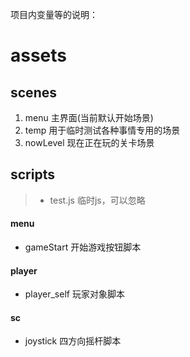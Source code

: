 项目内变量等的说明：

# assets

## scenes

1. menu 主界面(当前默认开始场景)
2. temp 用于临时测试各种事情专用的场景
3. nowLevel 现在正在玩的关卡场景

## scripts

> - test.js 临时js，可以忽略

#### menu

- gameStart 开始游戏按钮脚本

#### player

- player_self 玩家对象脚本

#### sc

- joystick 四方向摇杆脚本